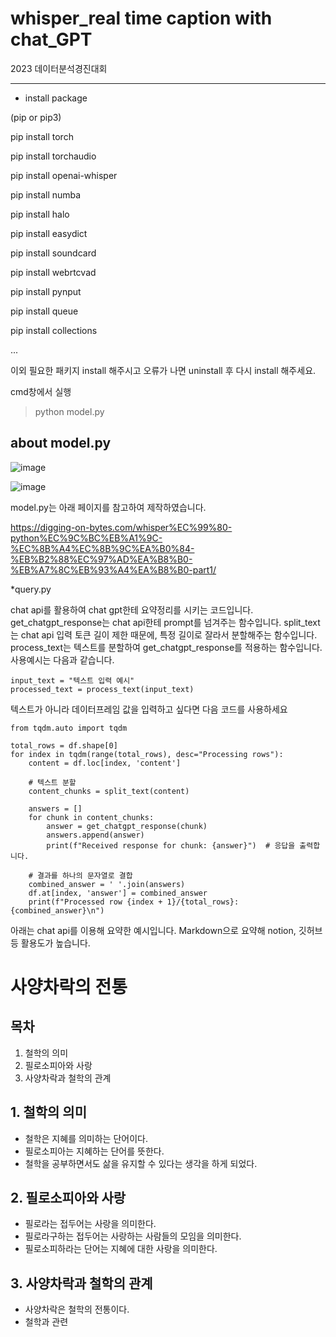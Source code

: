 # whisper_real time caption with chat_GPT
2023 데이터분석경진대회 

---
* install package

(pip or pip3)

pip install torch

pip install torchaudio

pip install openai-whisper

pip install numba

pip install halo

pip install easydict

pip install soundcard

pip install webrtcvad

pip install pynput

pip install queue

pip install collections

...

이외 필요한 패키지 install 해주시고 오류가 나면 uninstall 후 다시 install 해주세요.

cmd창에서 실행 
>
> python model.py


## about model.py
![image](https://github.com/nana-hyun/whisper_realtimecaption/assets/101063108/d0801e50-dc2e-4acc-b261-71d4fc7e3caa)

![image](https://github.com/nana-hyun/whisper_realtimecaption/assets/101063108/6a5d79b2-96ae-4b56-a02d-59d677463a80)

model.py는 아래 페이지를 참고하여 제작하였습니다.

https://digging-on-bytes.com/whisper%EC%99%80-python%EC%9C%BC%EB%A1%9C-%EC%8B%A4%EC%8B%9C%EA%B0%84-%EB%B2%88%EC%97%AD%EA%B8%B0-%EB%A7%8C%EB%93%A4%EA%B8%B0-part1/



*query.py

chat api를 활용하여 chat gpt한테 요약정리를 시키는 코드입니다.
get_chatgpt_response는 chat api한테 prompt를 넘겨주는 함수입니다.
split_text는 chat api 입력 토큰 길이 제한 때문에, 특정 길이로 잘라서 분할해주는 함수입니다.
process_text는 텍스트를 분할하여 get_chatgpt_response를 적용하는 함수입니다.
사용예시는 다음과 같습니다.
```
input_text = "텍스트 입력 예시"
processed_text = process_text(input_text)
```

텍스트가 아니라 데이터프레임 값을 입력하고 싶다면 다음 코드를 사용하세요
```
from tqdm.auto import tqdm

total_rows = df.shape[0]
for index in tqdm(range(total_rows), desc="Processing rows"):
    content = df.loc[index, 'content']

    # 텍스트 분할
    content_chunks = split_text(content)

    answers = []
    for chunk in content_chunks:
        answer = get_chatgpt_response(chunk)
        answers.append(answer)
        print(f"Received response for chunk: {answer}")  # 응답을 출력합니다.

    # 결과를 하나의 문자열로 결합
    combined_answer = ' '.join(answers)
    df.at[index, 'answer'] = combined_answer
    print(f"Processed row {index + 1}/{total_rows}: {combined_answer}\n")
```


아래는 chat api를 이용해 요약한 예시입니다. Markdown으로 요약해 notion, 깃허브 등 활용도가 높습니다.

 # 사양차락의 전통

## 목차
1. 철학의 의미
2. 필로소피아와 사랑
3. 사양차락과 철학의 관계

## 1. 철학의 의미
- 철학은 지혜를 의미하는 단어이다.
- 필로소피아는 지혜하는 단어를 뜻한다.
- 철학을 공부하면서도 삶을 유지할 수 있다는 생각을 하게 되었다.

## 2. 필로소피아와 사랑
- 필로라는 접두어는 사랑을 의미한다.
- 필로라구하는 접두어는 사랑하는 사람들의 모임을 의미한다.
- 필로소피하라는 단어는 지혜에 대한 사랑을 의미한다.

## 3. 사양차락과 철학의 관계
- 사양차락은 철학의 전통이다.
- 철학과 관련

